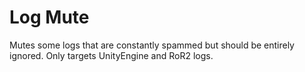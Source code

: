# Log Mute

Mutes some logs that are constantly spammed but should be entirely ignored. Only targets UnityEngine and RoR2 logs.